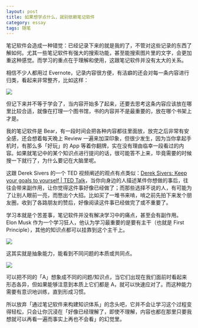 ```yaml
---
layout: post
title: 如果想学点什么，就别依赖笔记软件
category: essay
tags: 随笔
---
```


笔记软件会造成一种错觉：已经记录下来的就是我的了，不管对这些记录的东西了解如何。尤其一些笔记软件有强大的搜索功能，甚至能搜索图片里的文字，会更加重这种感觉。而学习的重点在于理解和使用，这跟笔记软件并没有太大的关系。

相信不少人都用过 Evernote，记录内容很方便，有洁癖的还会对每一条内容进行归类，看起来非常整齐，比如这样：

![](http://s3.mogucdn.com/mlcdn/c45406/180101_1jha14cf97jdh940jjga1a8cfebke_500x289.jpg)

但记下来并不等于学会了，当内容开始多了起来，还要去思考这条内容应该放在哪里比较合适，就像在打理一个图书馆，书的内容并不是最重要的，放在哪个书架上才是。

我的笔记软件是 Bear，有一段时间会把各种内容都往里面放，放完之后非常有安全感，还会想着每天晚上 Review 一遍来加深印象，但很少发生，因为当你拿起手机时，有那么多「好玩」的 App 等着你翻牌，实在没有理由临幸一段看过的内容。如果就笔记中的某个知识点进行提问的话，很可能答不上来，毕竟需要的时候搜一下就行了，为什么要记在大脑里呢。

这跟 Derek Sivers 的一个 TED 视频阐述的观点有点类似：[Derek Sivers: Keep your goals to yourself | TED Talk](https://www.ted.com/talks/derek_sivers_keep_your_goals_to_yourself/discussion)，当你向身边的人描述某件你想做的事后，往往会带来副作用，让你觉得这件事好像已经做了；而那些选择不说的人，有可能为了让别人眼前一亮，而憋出个大招。比如买了一堆书来啃，啃之前先拍下来发个朋友圈，收到了各路朋友的赞后，好像阅读这件事已经做完了或不重要了。

学习本就是个苦差事，笔记软件并没有解决学习中的痛点，甚至会有副作用。Elon Musk 作为一个学习狂人，他认为学习最重要的是要有主干（也就是 First Principle），其他的知识点都可以挂靠到这个主干上。

![](http://s15.mogucdn.com/mlcdn/c45406/180101_32ha61ec8i088cbbd4ja41g59eee1_536x414.png)

这其实就是抽象能力，能看到不同问题的本质或共同点。

![](http://s3.mogucdn.com/mlcdn/c45406/180101_6ag0eejcjccb68f4aai23gl7fgacg_715x477.jpg)

可以把不同的「A」想象成不同的问题/知识点，当它们出现在我们面前时看起来形态各异，但如果能够注意到本质上它们都是 A，就可以快速应对了。而这种能力需要有意识地训练，直到形成习惯。

所以放弃「通过笔记软件来构建知识体系」的念头吧，它并不会让学习这个过程变得轻松，只会让你沉浸在「好像已经理解了，即使不理解，内容也都在那里只要我想就可以再看一遍而事实上再也不会看」的幻觉里。